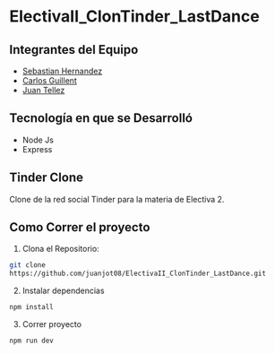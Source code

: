 # ElectivaII_ClonTinder_LastDance

## Integrantes del Equipo
- [Sebastian Hernandez](https://github.com/sebasrpg1232)
- [Carlos Guillent](https://github.com/cariuss)
- [Juan Tellez](https://github.com/juanjot08)

## Tecnología en que se Desarrolló
- Node Js
- Express
  
## Tinder Clone
Clone de la red social Tinder para la materia de Electiva 2.

## Como Correr el proyecto

1. Clona el Repositorio:
```bash
git clone
https://github.com/juanjot08/ElectivaII_ClonTinder_LastDance.git
```
2. Instalar dependencias
```bash
npm install
```

3. Correr proyecto
```bash
npm run dev
```
